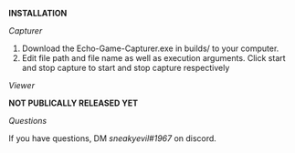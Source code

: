 **INSTALLATION**

*Capturer*

<ol>
  <li> Download the Echo-Game-Capturer.exe in builds/ to your computer. </li>
  <li> Edit file path and file name as well as execution arguments. Click start and stop capture to start and stop capture respectively </li>
</ol>

*Viewer*

**NOT PUBLICALLY RELEASED YET**

*Questions*

If you have questions, DM *sneakyevil#1967* on discord.
